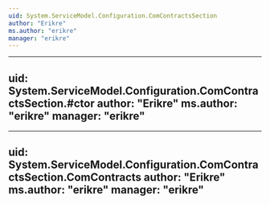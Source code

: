 ```yaml
---
uid: System.ServiceModel.Configuration.ComContractsSection
author: "Erikre"
ms.author: "erikre"
manager: "erikre"
---
```


---
uid: System.ServiceModel.Configuration.ComContractsSection.#ctor
author: "Erikre"
ms.author: "erikre"
manager: "erikre"
---

---
uid: System.ServiceModel.Configuration.ComContractsSection.ComContracts
author: "Erikre"
ms.author: "erikre"
manager: "erikre"
---
